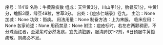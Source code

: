 序号：11419
名称：牛黄豁痰散
组成：天竺黄3分，川山甲1分，胎骨灰1分，牛黄1分，蟾酥3厘，绿豆49粒，甘草3分。
出处：《痘疹仁端录》卷九。
主治：None
加减：None
功效：豁痰。
用法用量：None
制备方法：上为末服。
临床应用：None
各家论述：None
用药禁忌：None
附注：痘疮标时，若左右两颧稠密，不分珠而红者，至灌浆时必然发痰，宜先清脏腑，服清肺饮1-2剂，6日预服牛黄豁痰散，则痰必不发。
